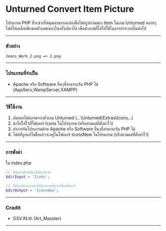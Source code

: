 # Unturned Convert Item Picture

โปรแกรม PHP ที่จะช่วยให้คุณสามารถแปลงชื่อไฟล์รูปภาพของ Item ในเกม Unturned หลายๆไฟล์ให้เหลือเพียงแค่ตัวเลขเฉยๆในครั้งเดียวได้
เพื่อนำภาพที่ได้ไปใช้ในการทำระบบอื่นต่อไป

- - - -
### ตัวอย่าง

    Jeans_Work_2.png => 2.png
    
- - - -
### โปรแกรมที่จำเป็น
     
* Apache หรือ Software อื่นๆที่สามารถรัน PHP ได้ (AppServ,WampServer,XAMPP)
    
- - - -
### วิธีใช้งาน

1. คัดลอกไฟล์ภาพจากตัวเกม Unturned (...\Unturned\Extras\Icons\...)
2. นำไปใส่ใว้ที่โฟเดอร์ Icons ในโปรแกรม (หรือตามแต่ที่ตั่งค่าใว้)
3. ทำการรันโปรแกรมด้วย Apache หรือ Software อื่นๆที่สามารถรัน PHP ได้
4. ไฟล์ที่ถูกแก้ใขชื่อแล้วจะอยู่ในโฟเดอร์ IconsNew ในโปรแกรม (หรือตามแต่ที่ตั่งค่าใว้)

- - - -
### การตั่งค่า

ใน index.php

~~~php
// โฟเดอร์ตั่งต้นของไฟล์รูปภาพ
$dirInput = 'Icons';

// โฟเดอร์ขาออกของไฟล์รูปภาพที่ถูกเปลี่ยนชื่อแล้ว
$dirOutput = 'IconsNew';
~~~

- - - -
### Cradit

* GSV.IN.th (Art_Masster)

- - - -